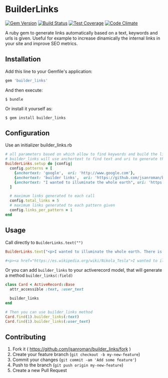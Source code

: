 # BuilderLinks 

[![Gem Version](https://badge.fury.io/rb/builder_links.svg)](https://badge.fury.io/rb/builder_links)
[![Build Status](https://travis-ci.org/jsanroman/builder_links.svg)](https://travis-ci.org/jsanroman/builder_links) 
[![Test Coverage](https://codeclimate.com/github/jsanroman/builder_links/badges/coverage.svg)](https://codeclimate.com/github/jsanroman/builder_links/coverage)
[![Code Climate](https://codeclimate.com/github/jsanroman/builder_links/badges/gpa.svg)](https://codeclimate.com/github/jsanroman/builder_links)


A ruby gem to generate links automatically based on a text, keywords and urls is given. Useful for example to increase dinamically the internal links in your site and improve SEO metrics.


## Installation

Add this line to your Gemfile's application:

```ruby
gem 'builder_links'
```

And then execute:

    $ bundle

Or install it yourself as:

    $ gem install builder_links

## Configuration
Use an initializer builder_links.rb

```ruby
# all parameters based on which allow to find keywords and build the links
# builder_links will use anchortext to find text and uri to generate the link
BuilderLinks.setup do |config|
  config.patterns = [
    {anchortext: 'google',  uri: 'http://www.google.com'},
    {anchortext: 'builder links',  uri: 'https://github.com/jsanroman/builder_links'},
    {anchortext: "I wanted to illuminate the whole earth", uri: 'https://es.wikipedia.org/wiki/Nikola_Tesla'},
  ]

  # maximum links generated to each call
  config.total_links = 5
  # maximum links generated to each pattern given
  config.links_per_pattern = 1
end
```

## Usage
Call directly to `BuilderLinks.text("")`
```ruby
BuilderLinks.text("<p>I wanted to illuminate the whole earth. There is enough electricity to become a second sun.</p>")
```
```ruby
#<p><a href="https://es.wikipedia.org/wiki/Nikola_Tesla">I wanted to illuminate the whole earth</a>. There is enough electricity to become a second sun.</p>
```

Or you can add `builder_links` to your activerecord model, that will generate a method `builder_links(:field)`
```ruby
class Card < ActiveRecord::Base
  attr_accessible :text, :user_text

  builder_links
end

# Then you can use builder_links method
Card.find(1).builder_links(:text)
Card.find(1).builder_links(:user_text)
```

## Contributing

1. Fork it ( https://github.com/jsanroman/builder_links/fork )
2. Create your feature branch (`git checkout -b my-new-feature`)
3. Commit your changes (`git commit -am 'Add some feature'`)
4. Push to the branch (`git push origin my-new-feature`)
5. Create a new Pull Request
